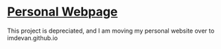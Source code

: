 # [Personal Webpage](http://devan.im)


This project is depreciated, and I am moving my personal website over to imdevan.github.io
